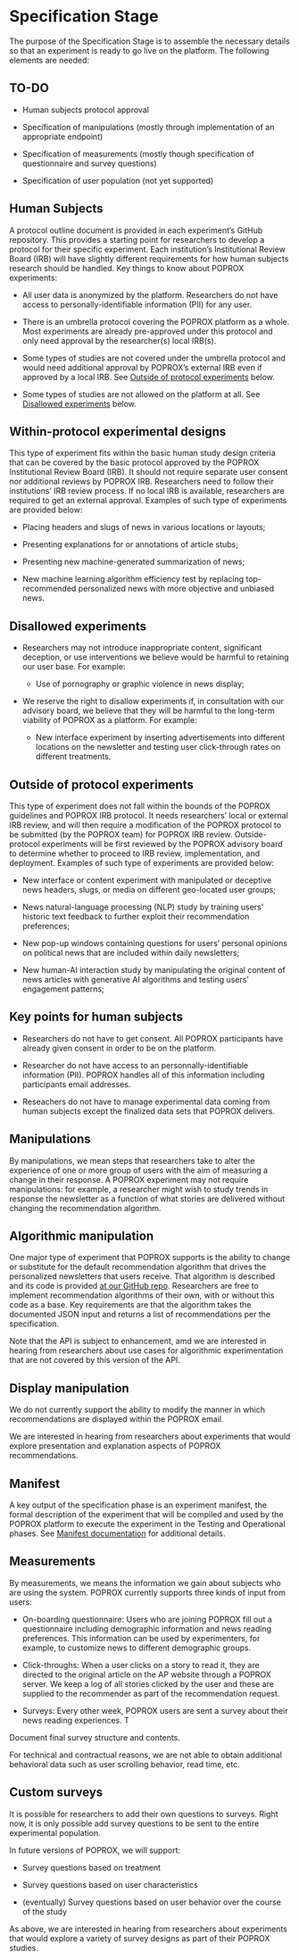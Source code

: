 # Specification Stage
The purpose of the Specification Stage is to assemble the necessary details so that an experiment is ready to go live on the platform. The following elements are needed:

## TO-DO 

- Human subjects protocol approval

- Specification of manipulations (mostly through implementation of an appropriate endpoint)

- Specification of measurements (mostly though specification of questionnaire and survey questions)

- Specification of user population (not yet supported)

## Human Subjects
A protocol outline document is provided in each experiment’s GitHub repository. This provides a starting point for researchers to develop a protocol for their specific experiment. Each institution’s Institutional Review Board (IRB) will have slightly different requirements for how human subjects research should be handled. Key things to know about POPROX experiments:

- All user data is anonymized by the platform. Researchers do not have access to personally-identifiable information (PII) for any user.

- There is an umbrella protocol covering the POPROX platform as a whole. Most experiments are already pre-approved under this protocol and only need approval by the researcher(s) local IRB(s).

- Some types of studies are not covered under the umbrella protocol and would need additional approval by POPROX’s external IRB even if approved by a local IRB. See [Outside of protocol experiments](https://docs.poprox.ai/guide/stages/specification.html#Outside-of-protocol-experiment) below.

- Some types of studies are not allowed on the platform at all. See [Disallowed experiments](https://docs.poprox.ai/guide/stages/specification.html#disallowed-experiments) below.

## Within-protocol experimental designs
This type of experiment fits within the basic human study design criteria that can be covered by the basic protocol approved by the POPROX Institutional Review Board (IRB). It should not require separate user consent nor additional reviews by POPROX IRB. Researchers need to follow their institutions’ IRB review process. If no local IRB is available, researchers are required to get an external approval. Examples of such type of experiments are provided below:

- Placing headers and slugs of news in various locations or layouts;

- Presenting explanations for or annotations of article stubs;

- Presenting new machine-generated summarization of news;

- New machine learning algorithm efficiency test by replacing top-recommended personalized news with more objective and unbiased news.

## Disallowed experiments
- Researchers may not introduce inappropriate content, significant deception, or use interventions we believe would be harmful to retaining our user base. For example:

    - Use of pornography or graphic violence in news display;

- We reserve the right to disallow experiments if, in consultation with our advisory board, we believe that they will be harmful to the long-term viability of POPROX as a platform. For example:

    - New interface experiment by inserting advertisements into different locations on the newsletter and testing user click-through rates on different treatments.

## Outside of protocol experiments
This type of experiment does not fall within the bounds of the POPROX guidelines and POPROX IRB protocol. It needs researchers’ local or external IRB review, and will then require a modification of the POPROX protocol to be submitted (by the POPROX team) for POPROX IRB review. Outside-protocol experiments will be first reviewed by the POPROX advisory board to determine whether to proceed to IRB review, implementation, and deployment. Examples of such type of experiments are provided below:

- New interface or content experiment with manipulated or deceptive news headers, slugs, or media on different geo-located user groups;

- News natural-language processing (NLP) study by training users’ historic text feedback to further exploit their recommendation preferences;

- New pop-up windows containing questions for users’ personal opinions on political news that are included within daily newsletters;

- New human-AI interaction study by manipulating the original content of news articles with generative AI algorithms and testing users’ engagement patterns;

## Key points for human subjects
- Researchers do not have to get consent. All POPROX participants have already given consent in order to be on the platform.

- Researcher do not have access to an personnally-identifiable information (PII). POPROX handles all of this information including participants email addresses.

- Reseachers do not have to manage experimental data coming from human subjects except the finalized data sets that POPROX delivers.

## Manipulations
By manipulations, we mean steps that researchers take to alter the experience of one or more group of users with the aim of measuring a change in their response. A POPROX experiment may not require manipulations: for example, a researcher might wish to study trends in response the newsletter as a function of what stories are delivered without changing the recommendation algorithm.

## Algorithmic manipulation
One major type of experiment that POPROX supports is the ability to change or substitute for the default recommendation algorithm that drives the personalized newsletters that users receive. That algorithm is described and its code is provided [at our GitHub repo](https://github.com/CCRI-POPROX/poprox-recommender). Researchers are free to implement recommendation algorithms of their own, with or without this code as a base. Key requirements are that the algorithm takes the documented JSON input and returns a list of recommendations per the specification.

Note that the API is subject to enhancement, amd we are interested in hearing from researchers about use cases for algorithmic experimentation that are not covered by this version of the API.

## Display manipulation
We do not currently support the ability to modify the manner in which recommendations are displayed within the POPROX email.

We are interested in hearing from researchers about experiments that would explore presentation and explanation aspects of POPROX recommendations.

## Manifest
A key output of the specification phase is an experiment manifest, the formal description of the experiment that will be compiled and used by the POPROX platform to execute the experiment in the Testing and Operational phases. See [Manifest documentation](https://docs.poprox.ai/reference/experiments/manifest.html) for additional details.

## Measurements
By measurements, we means the information we gain about subjects who are using the system. POPROX currently supports three kinds of input from users:

- On-boarding questionnaire: Users who are joining POPROX fill out a questionnaire including demographic information and news reading preferences. This information can be used by experimenters, for example, to customize news to different demographic groups.

- Click-throughs: When a user clicks on a story to read it, they are directed to the original article on the AP website through a POPROX server. We keep a log of all stories clicked by the user and these are supplied to the recommender as part of the recommendation request.

- Surveys: Every other week, POPROX users are sent a survey about their news reading experiences. T

Document final survey structure and contents.

For technical and contractual reasons, we are not able to obtain additional behavioral data such as user scrolling behavior, read time, etc.

## Custom surveys
It is possible for researchers to add their own questions to surveys. Right now, it is only possible add survey questions to be sent to the entire experimental population.

In future versions of POPROX, we will support:

- Survey questions based on treatment

- Survey questions based on user characteristics

- (eventually) Survey questions based on user behavior over the course of the study

As above, we are interested in hearing from researchers about experiments that would explore a variety of survey designs as part of their POPROX studies.